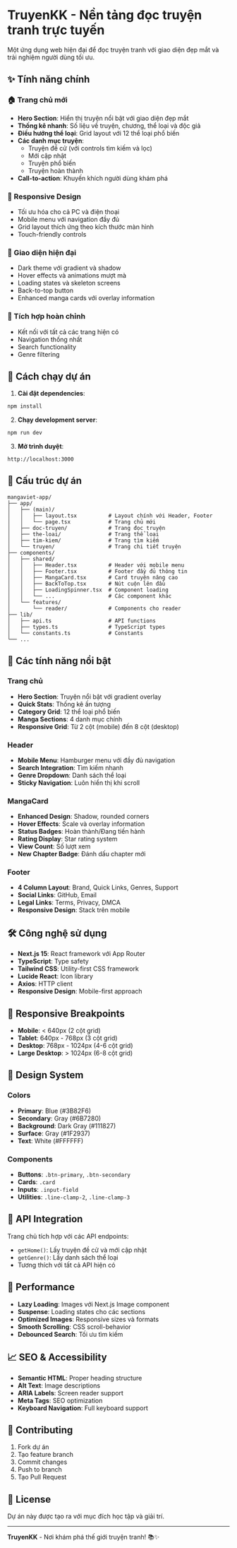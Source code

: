 # TruyenKK - Nền tảng đọc truyện tranh trực tuyến

Một ứng dụng web hiện đại để đọc truyện tranh với giao diện đẹp mắt và trải nghiệm người dùng tối ưu.

## ✨ Tính năng chính

### 🏠 Trang chủ mới
- **Hero Section**: Hiển thị truyện nổi bật với giao diện đẹp mắt
- **Thống kê nhanh**: Số liệu về truyện, chương, thể loại và độc giả
- **Điều hướng thể loại**: Grid layout với 12 thể loại phổ biến
- **Các danh mục truyện**:
  - Truyện đề cử (với controls tìm kiếm và lọc)
  - Mới cập nhật
  - Truyện phổ biến
  - Truyện hoàn thành
- **Call-to-action**: Khuyến khích người dùng khám phá

### 📱 Responsive Design
- Tối ưu hóa cho cả PC và điện thoại
- Mobile menu với navigation đầy đủ
- Grid layout thích ứng theo kích thước màn hình
- Touch-friendly controls

### 🎨 Giao diện hiện đại
- Dark theme với gradient và shadow
- Hover effects và animations mượt mà
- Loading states và skeleton screens
- Back-to-top button
- Enhanced manga cards với overlay information

### 🔗 Tích hợp hoàn chỉnh
- Kết nối với tất cả các trang hiện có
- Navigation thống nhất
- Search functionality
- Genre filtering

## 🚀 Cách chạy dự án

1. **Cài đặt dependencies**:
```bash
npm install
```

2. **Chạy development server**:
```bash
npm run dev
```

3. **Mở trình duyệt**:
```
http://localhost:3000
```

## 📁 Cấu trúc dự án

```
mangaviet-app/
├── app/
│   ├── (main)/
│   │   ├── layout.tsx          # Layout chính với Header, Footer
│   │   └── page.tsx            # Trang chủ mới
│   ├── doc-truyen/             # Trang đọc truyện
│   ├── the-loai/               # Trang thể loại
│   ├── tim-kiem/               # Trang tìm kiếm
│   └── truyen/                 # Trang chi tiết truyện
├── components/
│   ├── shared/
│   │   ├── Header.tsx          # Header với mobile menu
│   │   ├── Footer.tsx          # Footer đầy đủ thông tin
│   │   ├── MangaCard.tsx       # Card truyện nâng cao
│   │   ├── BackToTop.tsx       # Nút cuộn lên đầu
│   │   ├── LoadingSpinner.tsx  # Component loading
│   │   └── ...                 # Các component khác
│   └── features/
│       └── reader/             # Components cho reader
├── lib/
│   ├── api.ts                  # API functions
│   ├── types.ts                # TypeScript types
│   └── constants.ts            # Constants
└── ...
```

## 🎯 Các tính năng nổi bật

### Trang chủ
- **Hero Section**: Truyện nổi bật với gradient overlay
- **Quick Stats**: Thống kê ấn tượng
- **Category Grid**: 12 thể loại phổ biến
- **Manga Sections**: 4 danh mục chính
- **Responsive Grid**: Từ 2 cột (mobile) đến 8 cột (desktop)

### Header
- **Mobile Menu**: Hamburger menu với đầy đủ navigation
- **Search Integration**: Tìm kiếm nhanh
- **Genre Dropdown**: Danh sách thể loại
- **Sticky Navigation**: Luôn hiển thị khi scroll

### MangaCard
- **Enhanced Design**: Shadow, rounded corners
- **Hover Effects**: Scale và overlay information
- **Status Badges**: Hoàn thành/Đang tiến hành
- **Rating Display**: Star rating system
- **View Count**: Số lượt xem
- **New Chapter Badge**: Đánh dấu chapter mới

### Footer
- **4 Column Layout**: Brand, Quick Links, Genres, Support
- **Social Links**: GitHub, Email
- **Legal Links**: Terms, Privacy, DMCA
- **Responsive Design**: Stack trên mobile

## 🛠️ Công nghệ sử dụng

- **Next.js 15**: React framework với App Router
- **TypeScript**: Type safety
- **Tailwind CSS**: Utility-first CSS framework
- **Lucide React**: Icon library
- **Axios**: HTTP client
- **Responsive Design**: Mobile-first approach

## 📱 Responsive Breakpoints

- **Mobile**: < 640px (2 cột grid)
- **Tablet**: 640px - 768px (3 cột grid)
- **Desktop**: 768px - 1024px (4-6 cột grid)
- **Large Desktop**: > 1024px (6-8 cột grid)

## 🎨 Design System

### Colors
- **Primary**: Blue (#3B82F6)
- **Secondary**: Gray (#6B7280)
- **Background**: Dark Gray (#111827)
- **Surface**: Gray (#1F2937)
- **Text**: White (#FFFFFF)

### Components
- **Buttons**: `.btn-primary`, `.btn-secondary`
- **Cards**: `.card`
- **Inputs**: `.input-field`
- **Utilities**: `.line-clamp-2`, `.line-clamp-3`

## 🔄 API Integration

Trang chủ tích hợp với các API endpoints:
- `getHome()`: Lấy truyện đề cử và mới cập nhật
- `getGenre()`: Lấy danh sách thể loại
- Tương thích với tất cả API hiện có

## 🚀 Performance

- **Lazy Loading**: Images với Next.js Image component
- **Suspense**: Loading states cho các sections
- **Optimized Images**: Responsive sizes và formats
- **Smooth Scrolling**: CSS scroll-behavior
- **Debounced Search**: Tối ưu tìm kiếm

## 📈 SEO & Accessibility

- **Semantic HTML**: Proper heading structure
- **Alt Text**: Image descriptions
- **ARIA Labels**: Screen reader support
- **Meta Tags**: SEO optimization
- **Keyboard Navigation**: Full keyboard support

## 🤝 Contributing

1. Fork dự án
2. Tạo feature branch
3. Commit changes
4. Push to branch
5. Tạo Pull Request

## 📄 License

Dự án này được tạo ra với mục đích học tập và giải trí.

---

**TruyenKK** - Nơi khám phá thế giới truyện tranh! 📚✨
